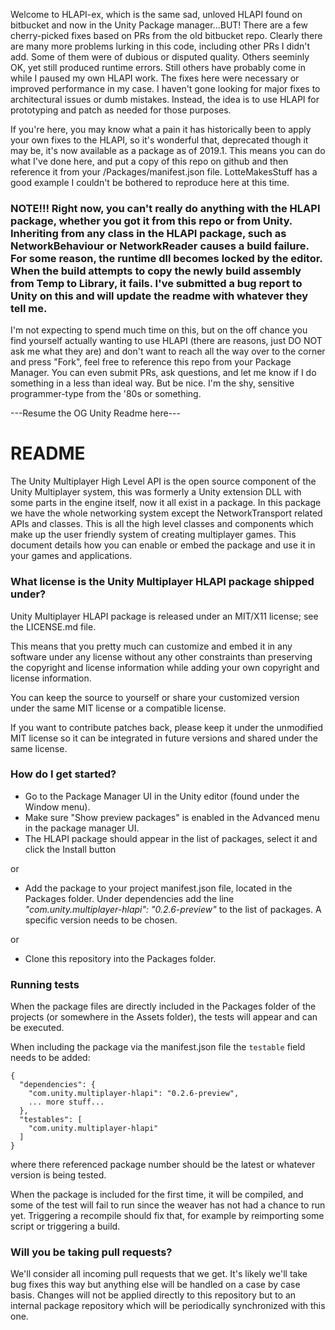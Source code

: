 Welcome to HLAPI-ex, which is the same sad, unloved HLAPI found on bitbucket and now in the Unity Package manager...BUT! There are a few cherry-picked fixes based on PRs from the old bitbucket repo. Clearly there are many more problems lurking in this code, including other PRs I didn't add. Some of them were of dubious or disputed quality. Others seeminly OK, yet still produced runtime errors. Still others have probably come in while I paused my own HLAPI work. The fixes here were necessary or improved performance in my case. I haven't gone looking for major fixes to architectural issues or dumb mistakes. Instead, the idea is to use HLAPI for prototyping and patch as needed for those purposes.   

If you're here, you may know what a pain it has historically been to apply your own fixes to the HLAPI, so it's wonderful that, deprecated though it may be, it's now available as a package as of 2019.1. This means you can do what I've done here, and put a copy of this  repo on github and then reference it from your /Packages/manifest.json file. LotteMakesStuff has a good example I couldn't be bothered to reproduce here at this time.

### NOTE!!!  Right now, you can't really do anything with the HLAPI package, whether you got it from this repo or from Unity. Inheriting from any class in the HLAPI package, such as NetworkBehaviour or NetworkReader causes a build failure. For some reason, the runtime dll becomes locked by the editor. When the build attempts to copy the newly build assembly from Temp to Library, it fails. I've submitted a bug report to Unity on this and will update the readme with whatever they tell me.

I'm not expecting to spend much time on this, but on the off chance you find yourself actually wanting to use HLAPI (there are reasons, just DO NOT ask me what they are) and don't want to reach all the way over to the corner and press "Fork", feel free to reference this repo from your Package Manager. You can even submit PRs, ask questions, and let me know if I do something in a less than ideal way. But be nice. I'm the shy, sensitive programmer-type from the '80s or something.


---Resume the OG Unity Readme here---
# README #

The Unity Multiplayer High Level API is the open source component of the Unity Multiplayer system, this was formerly a Unity extension DLL with some parts in the engine itself, now it all exist in a package. In this package we have the whole networking system except the NetworkTransport related APIs and classes. This is all the high level classes and components which make up the user friendly system of creating multiplayer games. This document details how you can enable or embed the package and use it in your games and applications.

### What license is the Unity Multiplayer HLAPI package shipped under? ###
Unity Multiplayer HLAPI package is released under an MIT/X11 license; see the LICENSE.md file.

This means that you pretty much can customize and embed it in any software under any license without any other constraints than preserving the copyright and license information while adding your own copyright and license information.

You can keep the source to yourself or share your customized version under the same MIT license or a compatible license.

If you want to contribute patches back, please keep it under the unmodified MIT license so it can be integrated in future versions and shared under the same license.

### How do I get started? ###
* Go to the Package Manager UI in the Unity editor (found under the Window menu).
* Make sure "Show preview packages" is enabled in the Advanced menu in the package manager UI.
* The HLAPI package should appear in the list of packages, select it and click the Install button

or

* Add the package to your project manifest.json file, located in the Packages folder. Under dependencies add the line _"com.unity.multiplayer-hlapi": "0.2.6-preview"_ to the list of packages. A specific version needs to be chosen.

or

* Clone this repository into the Packages folder.

### Running tests ###

When the package files are directly included in the Packages folder of the projects (or somewhere in the Assets folder), the tests will appear and can be executed. 

When including the package via the manifest.json file the `testable` field needs to be added:

```
{
  "dependencies": {
    "com.unity.multiplayer-hlapi": "0.2.6-preview",
    ... more stuff...
  },
  "testables": [
    "com.unity.multiplayer-hlapi"
  ]
}
```

where there referenced package number should be the latest or whatever version is being tested.

When the package is included for the first time, it will be compiled, and some of the test will fail to run since the weaver has not had a chance to run yet. Triggering a recompile should fix that, for example by reimporting some script or triggering a build.

### Will you be taking pull requests? ###
We'll consider all incoming pull requests that we get. It's likely we'll take bug fixes this way but anything else will be handled on a case by case basis. Changes will not be applied directly to this repository but to an internal package repository which will be periodically synchronized with this one.

